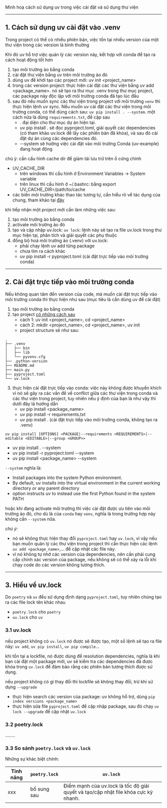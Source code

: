Minh hoạ cách sử dụng uv trong việc cài đặt và sử dụng thư viện

------------------
## 1. Cách sử dụng uv cài đặt vào .venv
Trong project có thể có nhiều phiên bản, việc tồn tại nhiều version của một thư viện trong các version là bình thường

Khi đó uv hỗ trợ việc quản lý các version này, kết hợp với conda để tạo ra cách hoạt động tốt hơn

1. tạo môi trường ảo bằng conda
2. cài đặt thư viện bằng uv trên môi trường ảo đó
3. dùng uv để khởi tạo các project mới: uv init <project_name>
4. trong các version project: thực hiện cài đặt các thư viện bằng uv add <package_name>. nó sẽ tạo ra thư mục .venv trong thư mục project, các package này độc lập với môi trường conda đã tạo lúc đầu
5. sau đó nếu muốn sync các thư viện trong project với môi trường `venv` thì thực hiện lệnh uv sync. Nếu muốn uv cài đặt các thư viện trong môi trường conda, có thể dùng cách sau: `uv pip install . --system`. một cách nữa là dùng `requirements.txt`, đề cập sau 
    - . đại diện cho thư mục dự án hiện tại.
    - uv pip install . sẽ đọc pyproject.toml, giải quyết các dependencies (có tham khảo uv.lock để lấy các phiên bản đã khóa), và sau đó cài đặt dự án cùng các dependencies đó.
    - --system sẽ hướng việc cài đặt vào môi trường Conda (uv-example) đang hoạt động


chú ý: cần cấu hình cache dir để giảm tải lưu trữ trên ổ cứng chính
- UV_CACHE_DIR
    - trên windows thì cầu hình ở Environment Variables -> System variable
    - trên linux thì cấu hình ở ~/.bashrc: bằng export UV_CACHE_DIR=/path/to/cache
- các biến môi trường khác thao tác tương tự, cần hiểu rõ về tác dụng của chung, tham khảo tại [đây](https://docs.astral.sh/uv/reference/environment/)

khi tiếp nhận một project mới cần làm những việc sau:
1. tạo môi trường ảo bằng conda
2. activate môi trường ảo đó
3. tạo và cập nhập uv.lock: `uv lock`: lệnh này sẽ tạo ra file uv.lock trong thư mục hiện tại, phân tích và giải quyết các phụ thuộc
4. đồng bộ hoá môi trường ảo (.venv) với uv.lock:
   - phải chạy lệnh uv add từng package
   - chưa tìm ra cách khác
   - uv pip install -r pyproject.toml (cài đặt trực tiếp vào môi trường conda)

--------------
## 2. Cài đặt trực tiếp vào môi trường conda
Nếu không quan tâm đến version của code, mà muốn cài đặt trực tiếp vào môi trường conda thì thực hiện như sau (mục tiêu là cần dùng uv để cài đặt)

1. tạo môi trường ảo bằng conda
2. tạo project [có những cách sau](https://docs.astral.sh/uv/guides/projects/)
   - cách 1: uv init <project_name>, cd <project_name>
   - cách 2: mkdir <project_name>, cd <project_name>, uv init
   - project structure sẽ như sau:
```commandline
.
├── .venv
│   ├── bin
│   ├── lib
│   └── pyvenv.cfg
├── .python-version
├── README.md
├── main.py
├── pyproject.toml
└── uv.lock
```
3. thực hiện cài đặt trực tiếp vào conda: việc này không được khuyến khích vì nó sẽ gây ra các vấn đề về conflict giữa các thư viện trong conda và các thư viện trong project, tuy nhiên nếu ý định của bạn là như vậy thì dưới đây là hướng dẫn
   - uv pip install <package_name>
   - uv pip install -r requirements.txt
   - uv pip install . (cài đặt trực tiếp vào môi trường conda, không tạo ra .venv)

```commandline
uv pip install [OPTIONS] <PACKAGE|--requirements <REQUIREMENTS>|--editable <EDITABLE>|--group <GROUP>>
```
   - uv pip install . --system
   - uv pip install -r pyproject.toml --system
   - uv pip install <package_name> --system

`--system` nghĩa là:
- Install packages into the system Python environment.
- By default, uv installs into the virtual environment in the current working directory or any parent directory
- option instructs uv to instead use the first Python found in the system PATH

hoặc khi đang activate môi trường thì việc cài đặt được ưu tiên vào môi trường ảo đó, cho dù là của `conda` hay `venv`, nghĩa là trong trường hợp này không cần `--system` nữa.

_chú ý_:
- nó sẽ không thực hiện thay đổi `pyproject.toml` hay `uv.lock`, vì vậy nếu bạn muốn quản lý các thư viện trong project thì cần thực hiện các lệnh `uv add <package_name>`,...  để cập nhật các file này.
- vì nó không tự nhớ các version của dependencies, nên cần phải cung cấp chính xác version của package, nếu không sẽ có thể xảy ra lỗi khi chạy code do các version không tương thích.

---
## 3. Hiểu về uv.lock

Do `poetry` và `uv` đều sử dụng định dạng `pyproject.toml`, tuy nhiên chúng tạo ra các file lock tên khác nhau
- `poetry.lock` cho `poetry`
- `uv.lock` cho `uv`

### 3.1 uv.lock

nếu project không có `uv.lock` nó được sẽ được tạo, một số lệnh sẽ tạo ra file này: `uv add`, `uv pip install`, `uv pip compile`...

khi tồn tại a lockfile, nó được dùng để resolution dependencies, nghĩa là khi bạn cài đặt một package mới, uv sẽ kiểm tra các dependencies đã được khóa trong `uv.lock` để đảm bảo rằng các phiên bản tương thích được sử dụng.

nếu project không có gì thay đổi thì lockfile sẽ không thay đổi, trừ khi sử dụng `--upgrade`
- thực hiện search các version của package: uv không hỗ trợ, dùng `pip index versions <package_name>`
- thực hiện sửa file `pyproject.toml` để cập nhập package, sau đó chạy `uv lock --upgrade` để cập nhật `uv.lock`


### 3.2 poetry.lock

........

### 3.3 So sánh `poetry.lock` và `uv.lock`

Những sự khác biệt chính:

| Tính năng | `poetry.lock` | `uv.lock`                                                                                |
|----------|---------------|------------------------------------------------------------------------------------------|
| xxx      | bổ sung sau   | Điểm mạnh của uv.lock là tốc độ giải quyết và tạo/cập nhật file khóa cực kỳ nhanh.<br/>  |